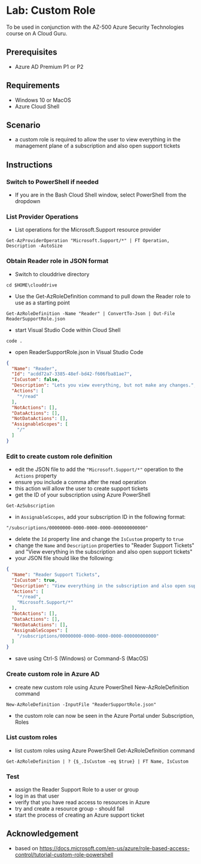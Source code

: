 # Lab: Custom Role

To be used in conjunction with the AZ-500 Azure Security Technologies course on A Cloud Guru.

## Prerequisites
* Azure AD Premium P1 or P2

## Requirements
* Windows 10 or MacOS
* Azure Cloud Shell

## Scenario
* a custom role is required to allow the user to view everything in the management plane of a subscription and also open support tickets

## Instructions

### Switch to PowerShell if needed
* If you are in the Bash Cloud Shell window, select PowerShell from the dropdown

### List Provider Operations
* List operations for the Microsoft.Support resource provider
```
Get-AzProviderOperation "Microsoft.Support/*" | FT Operation, Description -AutoSize
```

### Obtain Reader role in JSON format
* Switch to clouddrive directory
```
cd $HOME\clouddrive
```
* Use the Get-AzRoleDefinition command to pull down the Reader role to use as a starting point
```
Get-AzRoleDefinition -Name "Reader" | ConvertTo-Json | Out-File ReaderSupportRole.json
```
* start Visual Studio Code within Cloud Shell
```
code .
```
* open ReaderSupportRole.json in Visual Studio Code
```json
{
  "Name": "Reader",
  "Id": "acdd72a7-3385-48ef-bd42-f606fba81ae7",
  "IsCustom": false,
  "Description": "Lets you view everything, but not make any changes.",
  "Actions": [
    "*/read"
  ],
  "NotActions": [],
  "DataActions": [],
  "NotDataActions": [],
  "AssignableScopes": [
    "/"
  ]
}
```

### Edit to create custom role definition
* edit the JSON file to add the `"Microsoft.Support/*"` operation to the `Actions` property
* ensure you include a comma after the read operation
* this action will allow the user to create support tickets
* get the ID of your subscription using Azure PowerShell
```
Get-AzSubscription
```
* in `AssignableScopes`, add your subscription ID in the following format:
```
"/subscriptions/00000000-0000-0000-0000-000000000000"
```
* delete the `Id` property line and change the `IsCustom` property to `true`
* change the `Name` and `Description` properties to "Reader Support Tickets" and "View everything in the subscription and also open support tickets"
* your JSON file should like the following:
```json
{
  "Name": "Reader Support Tickets",
  "IsCustom": true,
  "Description": "View everything in the subscription and also open support tickets.",
  "Actions": [
    "*/read",
    "Microsoft.Support/*"
  ],
  "NotActions": [],
  "DataActions": [],
  "NotDataActions": [],
  "AssignableScopes": [
    "/subscriptions/00000000-0000-0000-0000-000000000000"
  ]
}
```
* save using Ctrl-S (Windows) or Command-S (MacOS)

### Create custom role in Azure AD
* create new custom role using Azure PowerShell New-AzRoleDefinition command
```
New-AzRoleDefinition -InputFile "ReaderSupportRole.json"
```
* the custom role can now be seen in the Azure Portal under Subscription, Roles

### List custom roles
* list custom roles using Azure PowerShell Get-AzRoleDefinition command
```
Get-AzRoleDefinition | ? {$_.IsCustom -eq $true} | FT Name, IsCustom
```

### Test
* assign the Reader Support Role to a user or group
* log in as that user
* verify that you have read access to resources in Azure
* try and create a resource group - should fail
* start the process of creating an Azure support ticket

## Acknowledgement
* based on https://docs.microsoft.com/en-us/azure/role-based-access-control/tutorial-custom-role-powershell

